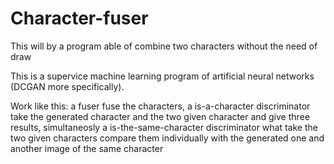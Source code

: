 # Character-fuser
This will by a program able of combine two characters without the need of draw

This is a supervice machine learning program of artificial neural networks (DCGAN more specifically).

Work like this: a fuser fuse the characters, a is-a-character discriminator take the generated character and the two given character and give three results, simultaneosly a is-the-same-character discriminator what take the two given characters compare them individually with the generated one and another image of the same character
